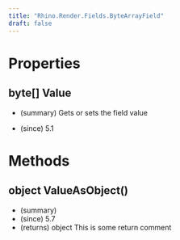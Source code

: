 ```yaml
---
title: "Rhino.Render.Fields.ByteArrayField"
draft: false
---
```


# Properties
## byte[] Value
- (summary) 
     Gets or sets the field value
     
- (since) 5.1
# Methods
## object ValueAsObject()
- (summary) 
- (since) 5.7
- (returns) object This is some return comment

